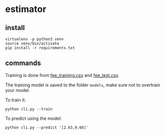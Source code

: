 # estimator

## install

```
virtualenv -p python3 venv
source venv/bin/activate
pip install -r requirements.txt
```

## commands

Training is done from [fee_training.csv](csv/fee_training.csv) and [fee_test.csv](csv/fee_test.csv).

The training model is saved to the folder `models`, make sure not to overtrain
your model.

To train it:

```
python cli.py --train
```

To predict using the model:

```
python cli.py --predict '[2.63,9.66]'
```
